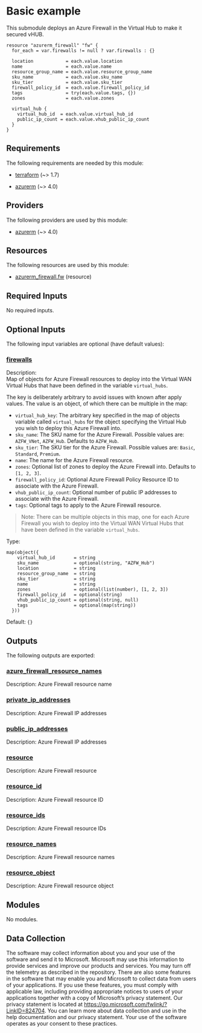 <!-- BEGIN_TF_DOCS -->
# Basic example

This submodule deploys an Azure Firewall in the Virtual Hub to make it secured vHUB.

```hcl
resource "azurerm_firewall" "fw" {
  for_each = var.firewalls != null ? var.firewalls : {}

  location            = each.value.location
  name                = each.value.name
  resource_group_name = each.value.resource_group_name
  sku_name            = each.value.sku_name
  sku_tier            = each.value.sku_tier
  firewall_policy_id  = each.value.firewall_policy_id
  tags                = try(each.value.tags, {})
  zones               = each.value.zones

  virtual_hub {
    virtual_hub_id  = each.value.virtual_hub_id
    public_ip_count = each.value.vhub_public_ip_count
  }
}
```

<!-- markdownlint-disable MD033 -->
## Requirements

The following requirements are needed by this module:

- <a name="requirement_terraform"></a> [terraform](#requirement\_terraform) (~> 1.7)

- <a name="requirement_azurerm"></a> [azurerm](#requirement\_azurerm) (~> 4.0)

## Providers

The following providers are used by this module:

- <a name="provider_azurerm"></a> [azurerm](#provider\_azurerm) (~> 4.0)

## Resources

The following resources are used by this module:

- [azurerm_firewall.fw](https://registry.terraform.io/providers/hashicorp/azurerm/latest/docs/resources/firewall) (resource)

<!-- markdownlint-disable MD013 -->
## Required Inputs

No required inputs.

## Optional Inputs

The following input variables are optional (have default values):

### <a name="input_firewalls"></a> [firewalls](#input\_firewalls)

Description:   
Map of objects for Azure Firewall resources to deploy into the Virtual WAN Virtual Hubs that have been defined in the variable `virtual_hubs`.

The key is deliberately arbitrary to avoid issues with known after apply values. The value is an object, of which there can be multiple in the map:

- `virtual_hub_key`: The arbitrary key specified in the map of objects variable called `virtual_hubs` for the object specifying the Virtual Hub you wish to deploy this Azure Firewall into.
- `sku_name`: The SKU name for the Azure Firewall. Possible values are: `AZFW_VNet`, `AZFW_Hub`. Defaults to `AZFW_Hub`.
- `sku_tier`: The SKU tier for the Azure Firewall. Possible values are: `Basic`, `Standard`, `Premium`.
- `name`: The name for the Azure Firewall resource.
- `zones`: Optional list of zones to deploy the Azure Firewall into. Defaults to `[1, 2, 3]`.
- `firewall_policy_id`: Optional Azure Firewall Policy Resource ID to associate with the Azure Firewall.
- `vhub_public_ip_count`: Optional number of public IP addresses to associate with the Azure Firewall.
- `tags`: Optional tags to apply to the Azure Firewall resource.

> Note: There can be multiple objects in this map, one for each Azure Firewall you wish to deploy into the Virtual WAN Virtual Hubs that have been defined in the variable `virtual_hubs`.

Type:

```hcl
map(object({
    virtual_hub_id       = string
    sku_name             = optional(string, "AZFW_Hub")
    location             = string
    resource_group_name  = string
    sku_tier             = string
    name                 = string
    zones                = optional(list(number), [1, 2, 3])
    firewall_policy_id   = optional(string)
    vhub_public_ip_count = optional(string, null)
    tags                 = optional(map(string))
  }))
```

Default: `{}`

## Outputs

The following outputs are exported:

### <a name="output_azure_firewall_resource_names"></a> [azure\_firewall\_resource\_names](#output\_azure\_firewall\_resource\_names)

Description: Azure Firewall resource name

### <a name="output_private_ip_addresses"></a> [private\_ip\_addresses](#output\_private\_ip\_addresses)

Description: Azure Firewall IP addresses

### <a name="output_public_ip_addresses"></a> [public\_ip\_addresses](#output\_public\_ip\_addresses)

Description: Azure Firewall IP addresses

### <a name="output_resource"></a> [resource](#output\_resource)

Description: Azure Firewall resource

### <a name="output_resource_id"></a> [resource\_id](#output\_resource\_id)

Description: Azure Firewall resource ID

### <a name="output_resource_ids"></a> [resource\_ids](#output\_resource\_ids)

Description: Azure Firewall resource IDs

### <a name="output_resource_names"></a> [resource\_names](#output\_resource\_names)

Description: Azure Firewall resource names

### <a name="output_resource_object"></a> [resource\_object](#output\_resource\_object)

Description: Azure Firewall resource object

## Modules

No modules.

<!-- markdownlint-disable-next-line MD041 -->
## Data Collection

The software may collect information about you and your use of the software and send it to Microsoft. Microsoft may use this information to provide services and improve our products and services. You may turn off the telemetry as described in the repository. There are also some features in the software that may enable you and Microsoft to collect data from users of your applications. If you use these features, you must comply with applicable law, including providing appropriate notices to users of your applications together with a copy of Microsoft’s privacy statement. Our privacy statement is located at <https://go.microsoft.com/fwlink/?LinkID=824704>. You can learn more about data collection and use in the help documentation and our privacy statement. Your use of the software operates as your consent to these practices.
<!-- END_TF_DOCS -->